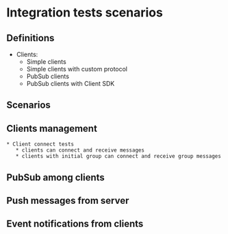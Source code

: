 # Integration tests scenarios
## Definitions
* Clients:
    * Simple clients
    * Simple clients with custom protocol
    * PubSub clients
    * PubSub clients with Client SDK
## Scenarios
## Clients management
    * Client connect tests
       * clients can connect and receive messages
       * clients with initial group can connect and receive group messages

## PubSub among clients

## Push messages from server

## Event notifications from clients
    